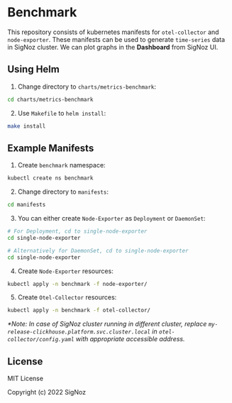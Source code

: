 # Benchmark

This repository consists of kubernetes manifests for `otel-collector` and `node-exporter`.
These manifests can be used to generate `time-series` data in SigNoz cluster.
We can plot graphs in the **Dashboard** from SigNoz UI.

## Using Helm

1. Change directory to `charts/metrics-benchmark`:
```bash
cd charts/metrics-benchmark
```

2. Use `Makefile` to `helm install`:
```bash
make install
```

## Example Manifests

1. Create `benchmark` namespace:
```bash
kubectl create ns benchmark
```

2. Change directory to `manifests`:
```bash
cd manifests
```

3. You can either create `Node-Exporter` as `Deployment` or `DaemonSet`:
```bash
# For Deployment, cd to single-node-exporter
cd single-node-exporter

# Alternatively for DaemonSet, cd to single-node-exporter
cd single-node-exporter
```

4. Create `Node-Exporter` resources:
```bash
kubectl apply -n benchmark -f node-exporter/
```

5. Create `Otel-Collector` resources:
```bash
kubectl apply -n benchmark -f otel-collector/
```

_*Note: In case of SigNoz cluster running in different cluster, replace `my-release-clickhouse.platform.svc.cluster.local` in `otel-collector/config.yaml` with appropriate accessible address._

## License

MIT License

Copyright (c) 2022 SigNoz
